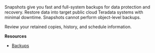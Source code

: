 Snapshots give you fast and full-system backups for data protection and recovery. Restore data into target public cloud Teradata systems with minimal downtime. Snapshots cannot perform object-level backups.

Review your retained copies, history, and schedule information.

**Resources**
 
* [Backups](https://docs.teradata.com/r/yvHydfa0yCRWG8y0pk4dIQ/6iUMkdwVlxZh6_lUW9ixOg)